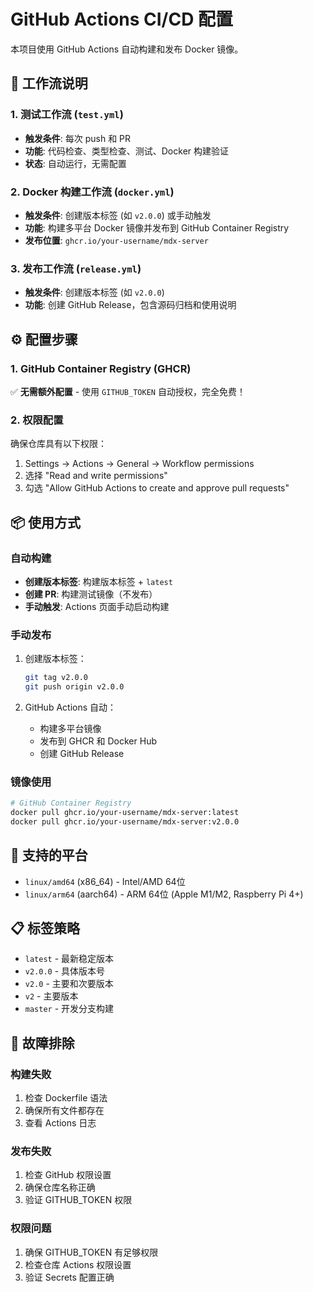 # GitHub Actions CI/CD 配置

本项目使用 GitHub Actions 自动构建和发布 Docker 镜像。

## 🚀 工作流说明

### 1. 测试工作流 (`test.yml`)
- **触发条件**: 每次 push 和 PR
- **功能**: 代码检查、类型检查、测试、Docker 构建验证
- **状态**: 自动运行，无需配置

### 2. Docker 构建工作流 (`docker.yml`)
- **触发条件**: 创建版本标签 (如 `v2.0.0`) 或手动触发
- **功能**: 构建多平台 Docker 镜像并发布到 GitHub Container Registry  
- **发布位置**: `ghcr.io/your-username/mdx-server`

### 3. 发布工作流 (`release.yml`)
- **触发条件**: 创建版本标签 (如 `v2.0.0`)
- **功能**: 创建 GitHub Release，包含源码归档和使用说明

## ⚙️ 配置步骤

### 1. GitHub Container Registry (GHCR)
✅ **无需额外配置** - 使用 `GITHUB_TOKEN` 自动授权，完全免费！

### 2. 权限配置
确保仓库具有以下权限：
1. Settings → Actions → General → Workflow permissions
2. 选择 "Read and write permissions"
3. 勾选 "Allow GitHub Actions to create and approve pull requests"

## 📦 使用方式

### 自动构建
- **创建版本标签**: 构建版本标签 + `latest`
- **创建 PR**: 构建测试镜像（不发布）
- **手动触发**: Actions 页面手动启动构建

### 手动发布
1. 创建版本标签：
   ```bash
   git tag v2.0.0
   git push origin v2.0.0
   ```

2. GitHub Actions 自动：
   - 构建多平台镜像
   - 发布到 GHCR 和 Docker Hub
   - 创建 GitHub Release

### 镜像使用
```bash
# GitHub Container Registry
docker pull ghcr.io/your-username/mdx-server:latest
docker pull ghcr.io/your-username/mdx-server:v2.0.0
```

## 🔧 支持的平台
- `linux/amd64` (x86_64) - Intel/AMD 64位
- `linux/arm64` (aarch64) - ARM 64位 (Apple M1/M2, Raspberry Pi 4+)

## 📋 标签策略
- `latest` - 最新稳定版本
- `v2.0.0` - 具体版本号
- `v2.0` - 主要和次要版本
- `v2` - 主要版本
- `master` - 开发分支构建

## 🐛 故障排除

### 构建失败
1. 检查 Dockerfile 语法
2. 确保所有文件都存在
3. 查看 Actions 日志

### 发布失败
1. 检查 GitHub 权限设置
2. 确保仓库名称正确
3. 验证 GITHUB_TOKEN 权限

### 权限问题
1. 确保 GITHUB_TOKEN 有足够权限
2. 检查仓库 Actions 权限设置
3. 验证 Secrets 配置正确
